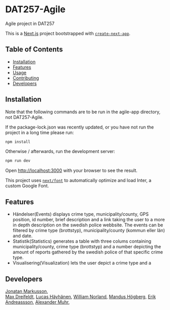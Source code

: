 # DAT257-Agile
Agile project in DAT257

This is a [Next.js](https://nextjs.org/) project bootstrapped with [`create-next-app`](https://github.com/vercel/next.js/tree/canary/packages/create-next-app).

## Table of Contents
- [Installation](#Installation)
- [Features](#Features)
- [Usage](#Usage)
- [Contributing](#contributing)
- [Developers](#developers)

## Installation
Note that the following commands are to be run in the agile-app directory, not DAT257-Agile.

If the package-lock.json was recently updated, or you have not run the project in a long time please run:

```bash
npm install
```

Otherwise / afterwards, run the development server:

```bash
npm run dev
```

Open [http://localhost:3000](http://localhost:3000) with your browser to see the result.

This project uses [`next/font`](https://nextjs.org/docs/basic-features/font-optimization) to automatically optimize and load Inter, a custom Google Font.

## Features
- Händelser(Events) displays crime type, municipality/county, GPS position, id number, brief description and a link taking the user to a more in depth description on the swedish police webbsite. The events can be filtered by crime type (brottstyp), municipality/county (kommun eller län) and date.
- Statistik(Statistics) generates a table with three colums containing municipality/county, crime type (brottstyp) and a number depicting the amount of reports gathered by the swedish police of that specific crime type.
- Visualisering(Visualization) lets the user depict a crime type and a 

## Developers 

[Jonatan Markusson](https://github.com/jmarkusson),  
[Max Dreifeldt](https://github.com/maxdreifeldt), 
[Lucas Häyhänen](https://github.com/Aoc67310), 
[William Norland](https://github.com/willayy), 
[Mandus Högberg](https://github.com/Palpat3), 
[Erik Andreassson](https://github.com/0-Gixty-0), 
[Alexander Muhr](https://github.com/DuchessMuhr), 

